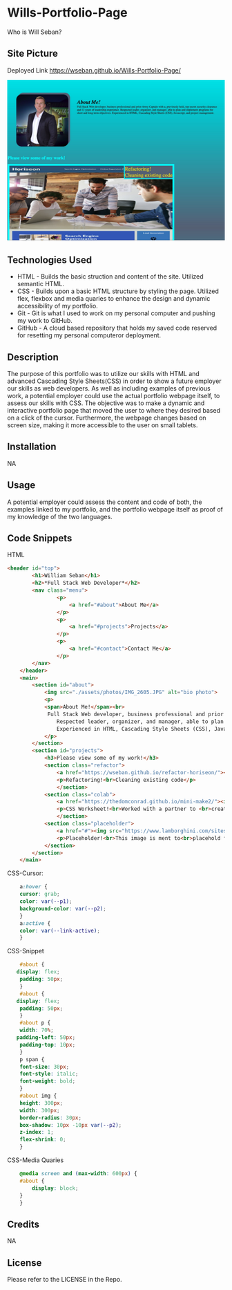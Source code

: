 # Wills-Portfolio-Page
Who is Will Seban?

## Site Picture

Deployed Link
https://wseban.github.io/Wills-Portfolio-Page/

![Site](./assets/photos/Portfolio-1.jpg)

## Technologies Used
- HTML - Builds the basic struction and content of the site.  Utilized semantic HTML.
- CSS - Builds upon a basic HTML structure by styling the page.  Utilized flex, flexbox and media quaries to enhance the design and dynamic accessibility of my portfolio.
- Git - Git is what I used to work on my personal computer and pushing my work to GitHub.
- GitHub - A cloud based repository that holds my saved code reserved for resetting my personal computeror deployment.

## Description

The purpose of this portfolio was to utilize our skills with HTML and advanced Cascading Style Sheets(CSS) in order to show a future employer our skills as web developers.  As well as including examples of previous work, a potential employer could use the actual portfolio webpage itself, to assess our skills with CSS.  The objective was to make a dynamic and interactive portfolio page that moved the user to where they desired based on a click of the cursor.  Furthermore, the webpage changes based on screen size, making it more accessible to the user on small tablets.

## Installation

NA

## Usage

A potential employer could assess the content and code of both, the examples linked to my portfolio, and the portfolio webpage itself as proof of my knowledge of the two languages.

## Code Snippets
HTML
```html
<header id="top">
        <h1>William Seban</h1>
        <h2>*Full Stack Web Developer*</h2>
        <nav class="menu">
                <p>
                    <a href="#about">About Me</a>
                </p>
                <p>
                    <a href="#projects">Projects</a>
                </p>
                <p>
                    <a href="#contact">Contact Me</a>
                </p>
        </nav>
    </header>
    <main>
        <section id="about">
            <img src="./assets/photos/IMG_2605.JPG" alt="bio photo">
            <p>
            <span>About Me!</span><br>
             Full Stack Web developer, business professional and prior Army Captain with a, previously held, top-secret security clearance and 12 years of leadership experience. 
                Respected leader, organizer, and manager, able to plan and implement programs for short and long term objectives. 
                Experienced in HTML, Cascading Style Sheets (CSS), Javascript, and project management.<br>
            </p>
        </section>
        <section id="projects">
            <h3>Please view some of my work!</h3>
            <section class="refactor">
                <a href="https://wseban.github.io/refactor-horiseon/"><img src="./assets/photos/horiseon-pic.png" alt="picture-of-project-1"/></a>
                <p>Refactoring!<br>Cleaning existing code</p>
                </section>
            <section class="colab">
                <a href="https://thedomconrad.github.io/mini-make2/"><img src="./assets/photos/Snippet.jpeg" alt="colab-placeholder"></a>
                <p>CSS Worksheet!<br>Worked with a partner to <br>create a CSS help guide</p>
                </section>
            <section class="placeholder">
                <a href="#"><img src="https://www.lamborghini.com/sites/it-en/files/DAM/lamborghini/facelift_2019/model_detail/gateway_urus/performante/2022/over/urus_perfo_over_01_m.jpg" alt="Placeholder-lambo"></a>
                <p>Placeholder!<br>This image is ment to<br>placehold for future projects.</p>
            </section>
        </section>
    </main>
```
CSS-Cursor:    
```CSS
    a:hover {
    cursor: grab;
    color: var(--p1);
    background-color: var(--p2);
    }
    a:active {
    color: var(--link-active);
    }
```
CSS-Snippet
```CSS
    #about {
   display: flex;
    padding: 50px;
    }
    #about {
   display: flex;
    padding: 50px;  
    }
    #about p {
    width: 70%;
   padding-left: 50px;
    padding-top: 10px;
    }
    p span {
    font-size: 30px;
    font-style: italic;
    font-weight: bold;
    }
    #about img {
    height: 300px;
    width: 300px;
    border-radius: 30px;
    box-shadow: 10px -10px var(--p2);
    z-index: 1;
    flex-shrink: 0;
    }
```
CSS-Media Quaries
```css
    @media screen and (max-width: 600px) {
    #about {
        display: block;
    }
    }
```
## Credits

NA

## License
Please refer to the LICENSE in the Repo.
